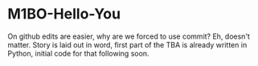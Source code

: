 # M1BO-Hello-You

On github edits are easier, why are we forced to use commit? Eh, doesn't matter.
Story is laid out in word, first part of the TBA is already written in Python, initial code for that following soon.

